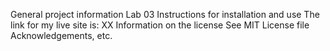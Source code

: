 General project information 
  Lab 03
Instructions for installation and use
  The link for my live site is:
    XX
Information on the license
  See MIT License file
Acknowledgements, etc.
 

